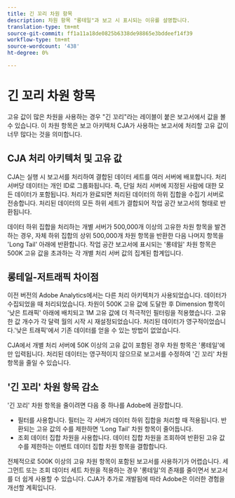 ```yaml
---
title: 긴 꼬리 차원 항목
description: 차원 항목 "롱테일"과 보고 시 표시되는 이유를 설명합니다.
translation-type: tm+mt
source-git-commit: ff1a11a18de0825b6338de98865e3bddeef14f39
workflow-type: tm+mt
source-wordcount: '438'
ht-degree: 0%

---
```



# 긴 꼬리 차원 항목

고유 값이 많은 차원을 사용하는 경우 &quot;긴 꼬리&quot;라는 레이블이 붙은 보고서에서 값을 볼 수 있습니다. 이 차원 항목은 보고 아키텍처 CJA가 사용하는 보고서에 처리할 고유 값이 너무 많다는 것을 의미합니다.

## CJA 처리 아키텍처 및 고유 값

CJA는 실행 시 보고서를 처리하여 결합된 데이터 세트를 여러 서버에 배포합니다. 처리 서버당 데이터는 개인 ID로 그룹화됩니다. 즉, 단일 처리 서버에 지정된 사람에 대한 모든 데이터가 포함됩니다. 처리가 완료되면 처리된 데이터의 하위 집합을 수집기 서버로 전송합니다. 처리된 데이터의 모든 하위 세트가 결합되어 작업 공간 보고서의 형태로 반환됩니다.

데이터 하위 집합을 처리하는 개별 서버가 500,000개 이상의 고유한 차원 항목을 발견하는 경우, 자체 하위 집합의 상위 500,000개 차원 항목을 반환한 다음 나머지 항목을 &#39;Long Tail&#39; 아래에 반환합니다. 작업 공간 보고서에 표시되는 &#39;롱테일&#39; 차원 항목은 500K 고유 값을 초과하는 각 개별 처리 서버 값의 집계된 합계입니다.

## 롱테일-저트래픽 차이점

이전 버전의 Adobe Analytics에서는 다른 처리 아키텍처가 사용되었습니다. 데이터가 수집되었을 때 처리되었습니다. 차원이 500K 고유 값에 도달한 후 Dimension 항목이 &#39;낮은 트래픽&#39; 아래에 배치되고 1M 고유 값에 더 적극적인 필터링을 적용했습니다. 고유한 값 개수가 각 달력 월의 시작 시 재설정되었습니다. 처리된 데이터가 영구적이었습니다.&#39;낮은 트래픽&#39;에서 기존 데이터를 얻을 수 있는 방법이 없었습니다.

CJA에서 개별 처리 서버에 50K 이상의 고유 값이 포함된 경우 차원 항목은 &#39;롱테일&#39;에만 입력됩니다. 처리된 데이터는 영구적이지 않으므로 보고서를 수정하여 &#39;긴 꼬리&#39; 차원 항목을 줄일 수 있습니다.

## &#39;긴 꼬리&#39; 차원 항목 감소

&#39;긴 꼬리&#39; 차원 항목을 줄이려면 다음 중 하나를 Adobe에 권장합니다.

* 필터를 사용합니다. 필터는 각 서버가 데이터 하위 집합을 처리할 때 적용됩니다. 반환되는 고유 값의 수를 제한하면 &#39;Long Tail&#39; 차원 항목이 줄어듭니다.
* 조회 데이터 집합 차원을 사용합니다. 데이터 집합 차원을 조회하여 반환된 고유 값 수를 제한하는 이벤트 데이터 집합 차원 항목을 결합합니다.

전체적으로 500K 이상의 고유 차원 항목이 포함된 보고서를 사용하기가 어렵습니다. 세그먼트 또는 조회 데이터 세트 차원을 적용하는 경우 &#39;롱테일&#39;의 존재를 줄이면서 보고서를 더 쉽게 사용할 수 있습니다. CJA가 추가로 개발됨에 따라 Adobe은 이러한 경험을 개선할 계획입니다.
